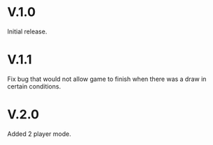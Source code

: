 # V.1.0

Initial release.

# V.1.1

Fix bug that would not allow game to finish when there was a draw in certain conditions.

# V.2.0

Added 2 player mode.
